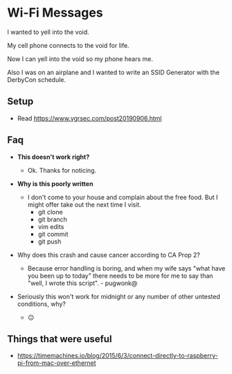 # Wi-Fi Messages

I wanted to yell into the void. 

My cell phone connects to the void for life.

Now I can yell into the void so my phone hears me.

Also I was on an airplane and I wanted to write an SSID Generator with the DerbyCon schedule.

## Setup

* Read https://www.vgrsec.com/post20190906.html



## Faq

* **This doesn't work right?**
  * Ok. Thanks for noticing. 

* **Why is this poorly written**
  * I don't come to your house and complain about the free food. But I might offer take out the next time I visit. 
    * git clone 
    * git branch 
    * vim edits 
    * git commit 
    * git push

* Why does this crash and cause cancer according to CA Prop 2?
  * Because error handling is boring, and when my wife says "what have you been up to today" there needs to be more for me to say than "well, I wrote this script". - pugwonk@

* Seriously this won't work for midnight or any number of other untested conditions, why?
  * 😐

## Things that were useful

* https://timemachines.io/blog/2015/6/3/connect-directly-to-raspberry-pi-from-mac-over-ethernet



